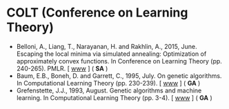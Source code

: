 # COLT (Conference on Learning Theory)

* Belloni, A., Liang, T., Narayanan, H. and Rakhlin, A., 2015, June. Escaping the local minima via simulated annealing: Optimization of approximately convex functions. In Conference on Learning Theory (pp. 240-265). PMLR. [ [www](https://proceedings.mlr.press/v40/Belloni15.html) ] ( **SA** )
* Baum, E.B., Boneh, D. and Garrett, C., 1995, July. On genetic algorithms. In Computational Learning Theory (pp. 230-239). [ [www](https://dl.acm.org/doi/10.1145/225298.225326) ] ( **GA** )
* Grefenstette, J.J., 1993, August. Genetic algorithms and machine learning. In Computational Learning Theory (pp. 3-4). [ [www](https://dl.acm.org/doi/pdf/10.1145/168304.168305) ] (  **GA** )
